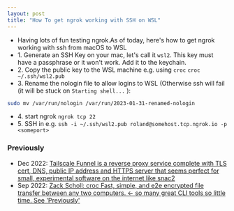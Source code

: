 ```yaml
---
layout: post
title: "How To get ngrok working with SSH on WSL"
---
```

*  Having lots of fun testing ngrok.As of today, here's how to get ngrok working with ssh from macOS to WSL
* 1\. Generate an SSH Key on your mac, let's call it `wsl2`. This key must have a passphrase or it won't work. Add it to the keychain.
* 2\. Copy the public key to the WSL machine e.g. using `croc` `croc ~/.ssh/wsl2.pub`
* 3\. Rename the nologin file to allow logins to WSL (Otherwise ssh will fail (it will be stuck on `Starting shell...` ):
```bash
sudo mv /var/run/nologin /var/run/2023-01-31-renamed-nologin
``` 
* 4\. start ngrok `ngrok tcp 22`
* 5\. SSH in e.g. `ssh -i ~/.ssh/wsl2.pub roland@somehost.tcp.ngrok.io -p <someport>`

### Previously
* Dec 2022: [Tailscale Funnel is a reverse proxy service complete with TLS cert, DNS, public IP address and HTTPS server that seems perfect for small, experimental software on the internet like snac2](http://rolandtanglao.com/2022/12/10/p1-tailscale-funnel-ideal-for-home-hosted-experimental-software/)
* Sep 2022: [Zack Scholl: croc Fast, simple, and e2e encrypted file transfer between any two computers. <- so many great CLI tools so little time. See 'Previously'](http://rolandtanglao.com/2022/09/04/p1-croc-fast-e2e-file-text-sharing-between-two-computers/)